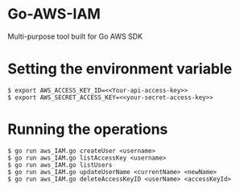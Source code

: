 # Go-AWS-IAM
Multi-purpose tool built for Go  AWS SDK 

# Setting the environment variable
```
$ export AWS_ACCESS_KEY_ID=<<Your-api-access-key>>
$ export AWS_SECRET_ACCESS_KEY=<<your-secret-access-key>>
```

# Running the operations
```
$ go run aws_IAM.go createUser <username>
$ go run aws_IAM.go listAccessKey <username>
$ go run aws_IAM.go listUsers
$ go run aws_IAM.go updateUserName <currentName> <newName>
$ go run aws_IAM.go deleteAccessKeyID <userName> <accessKeyId>

```
